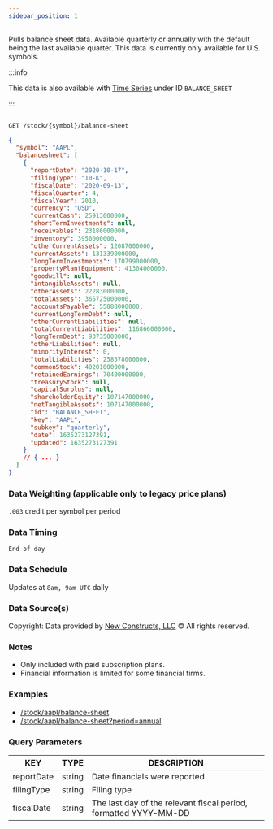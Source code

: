 ```yaml
---
sidebar_position: 1
---
```


Pulls balance sheet data. Available quarterly or annually with the default being the last available quarter. This data is currently only available for U.S. symbols.

:::info

This data is also available with [Time Series](https://iexcloud.io/docs/api/#time-series) under ID `BALANCE_SHEET`

:::

```bash title="HTTP REQUEST"

GET /stock/{symbol}/balance-sheet

```

```json title="RESPONSE"
{
  "symbol": "AAPL",
  "balancesheet": [
    {
      "reportDate": "2020-10-17",
      "filingType": "10-K",
      "fiscalDate": "2020-09-13",
      "fiscalQuarter": 4,
      "fiscalYear": 2010,
      "currency": "USD",
      "currentCash": 25913000000,
      "shortTermInvestments": null,
      "receivables": 23186000000,
      "inventory": 3956000000,
      "otherCurrentAssets": 12087000000,
      "currentAssets": 131339000000,
      "longTermInvestments": 170799000000,
      "propertyPlantEquipment": 41304000000,
      "goodwill": null,
      "intangibleAssets": null,
      "otherAssets": 22283000000,
      "totalAssets": 365725000000,
      "accountsPayable": 55888000000,
      "currentLongTermDebt": null,
      "otherCurrentLiabilities": null,
      "totalCurrentLiabilities": 116866000000,
      "longTermDebt": 93735000000,
      "otherLiabilities": null,
      "minorityInterest": 0,
      "totalLiabilities": 258578000000,
      "commonStock": 40201000000,
      "retainedEarnings": 70400000000,
      "treasuryStock": null,
      "capitalSurplus": null,
      "shareholderEquity": 107147000000,
      "netTangibleAssets": 107147000000,
      "id": "BALANCE_SHEET",
      "key": "AAPL",
      "subkey": "quarterly",
      "date": 1635273127391,
      "updated": 1635273127391
    }
    // { ... }
  ]
}
```

### Data Weighting (applicable only to legacy price plans)

`.003` credit per symbol per period

### Data Timing

`End of day`

### Data Schedule

Updates at `8am, 9am UTC` daily

### Data Source(s)

Copyright: Data provided by [New Constructs, LLC](https://www.newconstructs.com/) © All rights reserved.

### Notes

- Only included with paid subscription plans.
- Financial information is limited for some financial firms.

### Examples

- [/stock/aapl/balance-sheet](/)
- [/stock/aapl/balance-sheet?period=annual](/)

### Query Parameters

| KEY        | TYPE   | DESCRIPTION                                                      |
| ---------- | ------ | ---------------------------------------------------------------- |
| reportDate | string | Date financials were reported                                    |
| filingType | string | Filing type                                                      |
| fiscalDate | string | The last day of the relevant fiscal period, formatted YYYY-MM-DD |
